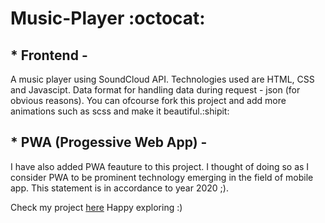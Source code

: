 <h1>Music-Player :octocat:</h1>
<h2>* Frontend - </h2>
A music player using SoundCloud API.
Technologies used are HTML, CSS and Javascipt. Data format for handling data during request - json (for obvious reasons).
You can ofcourse fork this project and add more animations such as scss and make it beautiful.:shipit:

<h2>* PWA (Progessive Web App) - </h2>
I have also added PWA feauture to this project. I thought of doing so as I consider PWA to be prominent technology emerging in the field of mobile app. This statement is in accordance to year 2020 ;).

Check my project [here](https://shreyansh-05.github.io/Music-Player/)
Happy exploring :)
